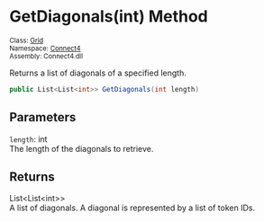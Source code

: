 # GetDiagonals(int) Method

<sub>Class: [Grid](../Grid.md)  
Namespace: [Connect4](../../Connect4.md)  
Assembly: Connect4.dll</sub>

Returns a list of diagonals of a specified length.

```cs
public List<List<int>> GetDiagonals(int length)
```

## Parameters
`length`: int  
The length of the diagonals to retrieve.

## Returns
List<List\<int>>  
A list of diagonals. A diagonal is represented by a list of token IDs.